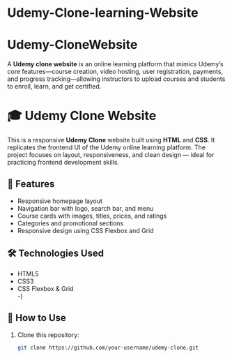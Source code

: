 # Udemy-Clone-learning-Website
# Udemy-CloneWebsite
A **Udemy clone website** is an online learning platform that mimics Udemy’s core features—course creation, video hosting, user registration, payments, and progress tracking—allowing instructors to upload courses and students to enroll, learn, and get certified.
# 🎓 Udemy Clone Website

This is a responsive **Udemy Clone** website built using **HTML** and **CSS**. It replicates the frontend UI of the Udemy online learning platform. The project focuses on layout, responsiveness, and clean design — ideal for practicing frontend development skills.

## 🚀 Features

- Responsive homepage layout
- Navigation bar with logo, search bar, and menu
- Course cards with images, titles, prices, and ratings
- Categories and promotional sections
- Responsive design using CSS Flexbox and Grid

## 🛠️ Technologies Used

- HTML5  
- CSS3  
- CSS Flexbox & Grid  
-)

## 📁 How to Use

1. Clone this repository:
   ```bash
   git clone https://github.com/your-username/udemy-clone.git
